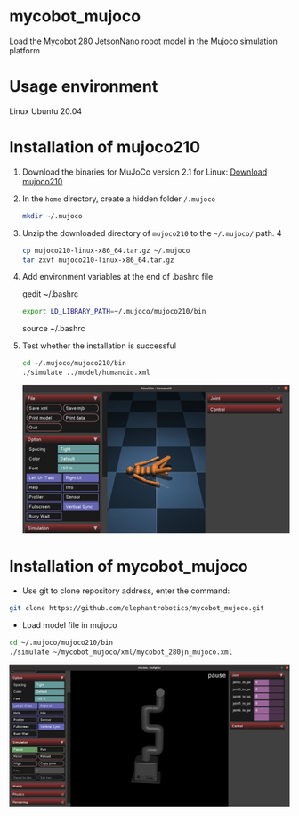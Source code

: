 # mycobot_mujoco
Load the Mycobot 280 JetsonNano robot model in the Mujoco simulation platform

# Usage environment
Linux Ubuntu 20.04

# Installation of mujoco210

1. Download the binaries for MuJoCo version 2.1 for Linux: [Download mujoco210](https://github.com/google-deepmind/mujoco/releases/download/2.1.0/mujoco210-linux-x86_64.tar.gz)

2. In the `home` directory, create a hidden folder `/.mujoco`

    ```bash
    mkdir ~/.mujoco
    ```

3. Unzip the downloaded directory of `mujoco210` to the `~/.mujoco/` path.
4
    ```bash
    cp mujoco210-linux-x86_64.tar.gz ~/.mujoco
    tar zxvf mujoco210-linux-x86_64.tar.gz
    ```
4. Add environment variables at the end of .bashrc file

    gedit ~/.bashrc

    ```bash
    export LD_LIBRARY_PATH=~/.mujoco/mujoco210/bin
    ```
    source ~/.bashrc

5. Test whether the installation is successful

    ```bash
    cd ~/.mujoco/mujoco210/bin
    ./simulate ../model/humanoid.xml
    ```
    ![mujoco image](./res/mujoco.png)

# Installation of mycobot_mujoco

- Use git to clone repository address, enter the command:

```bash
git clone https://github.com/elephantrobotics/mycobot_mujoco.git
```

- Load model file in mujoco

```bash
cd ~/.mujoco/mujoco210/bin
./simulate ~/mycobot_mujoco/xml/mycobot_280jn_mujoco.xml
```

![mercury A1 image](./res/280jn_mujoco.png)